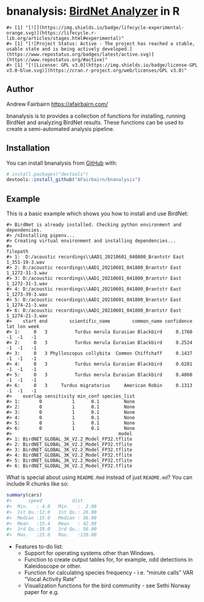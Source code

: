 
<!-- README.md is generated from README.Rmd. Please edit that file -->

# bnanalysis: [BirdNet Analyzer](https://github.com/kahst/BirdNET-Analyzer) in R

<!-- badges: start -->

    #> [1] "[![](https://img.shields.io/badge/lifecycle-experimental-orange.svg)](https://lifecycle.r-lib.org/articles/stages.html#experimental)"
    #> [1] "[![Project Status: Active - The project has reached a stable, usable state and is being actively developed.](https://www.repostatus.org/badges/latest/active.svg)](https://www.repostatus.org/#active)"
    #> [1] "[![License: GPL v3.0](https://img.shields.io/badge/license-GPL v3.0-blue.svg)](https://cran.r-project.org/web/licenses/GPL v3.0)"

<!-- badges: end -->

## Author

Andrew Fairbairn <https://afairbairn.com/>

bnanalysis is to provides a collection of functions for installing,
running BirdNet and analyzing BirdNet results. These functions can be
used to create a semi-automated analysis pipeline.

## Installation

You can install bnanalysis from [GitHub](https://github.com/) with:

``` r
# install.packages("devtools")
devtools::install_github("AFairbairn/bnanalysis")
```

## Example

This is a basic example which shows you how to install and use BirdNet:

    #> BirdNet is already installed. Checking python environment and dependencies.
    #> /nInstalling pipenv...
    #> Creating virtual environment and installing dependencies...
    #>                                                                      filepath
    #> 1:  D:/acoustic recordings\\AAD1_20210601_040800_Brantstr East 1_351-19-3.wav
    #> 2: D:/acoustic recordings\\AAD1_20210601_041800_Brantstr East 1_1272-31-3.wav
    #> 3: D:/acoustic recordings\\AAD1_20210601_041800_Brantstr East 1_1272-31-3.wav
    #> 4: D:/acoustic recordings\\AAD1_20210601_041800_Brantstr East 1_1273-39-3.wav
    #> 5: D:/acoustic recordings\\AAD1_20210601_041800_Brantstr East 1_1274-21-3.wav
    #> 6: D:/acoustic recordings\\AAD1_20210601_041800_Brantstr East 1_1274-21-3.wav
    #>    start end        scientific_name        common_name confidence lat lon week
    #> 1:     0   3          Turdus merula Eurasian Blackbird     0.1760  -1  -1   -1
    #> 2:     0   3          Turdus merula Eurasian Blackbird     0.2524  -1  -1   -1
    #> 3:     0   3 Phylloscopus collybita  Common Chiffchaff     0.1437  -1  -1   -1
    #> 4:     0   3          Turdus merula Eurasian Blackbird     0.6281  -1  -1   -1
    #> 5:     0   3          Turdus merula Eurasian Blackbird     0.4060  -1  -1   -1
    #> 6:     0   3     Turdus migratorius     American Robin     0.1313  -1  -1   -1
    #>    overlap sensitivity min_conf species_list
    #> 1:       0           1      0.1         None
    #> 2:       0           1      0.1         None
    #> 3:       0           1      0.1         None
    #> 4:       0           1      0.1         None
    #> 5:       0           1      0.1         None
    #> 6:       0           1      0.1         None
    #>                                       model
    #> 1: BirdNET_GLOBAL_3K_V2.2_Model_FP32.tflite
    #> 2: BirdNET_GLOBAL_3K_V2.2_Model_FP32.tflite
    #> 3: BirdNET_GLOBAL_3K_V2.2_Model_FP32.tflite
    #> 4: BirdNET_GLOBAL_3K_V2.2_Model_FP32.tflite
    #> 5: BirdNET_GLOBAL_3K_V2.2_Model_FP32.tflite
    #> 6: BirdNET_GLOBAL_3K_V2.2_Model_FP32.tflite

What is special about using `README.Rmd` instead of just `README.md`?
You can include R chunks like so:

``` r
summary(cars)
#>      speed           dist       
#>  Min.   : 4.0   Min.   :  2.00  
#>  1st Qu.:12.0   1st Qu.: 26.00  
#>  Median :15.0   Median : 36.00  
#>  Mean   :15.4   Mean   : 42.98  
#>  3rd Qu.:19.0   3rd Qu.: 56.00  
#>  Max.   :25.0   Max.   :120.00
```

- Features to-do list:
  - Support for operating systems other than Windows.
  - Function to create output tables for, for example, odd detections in
    Kaleidoscope or other.
  - Function for calculating species frequency - i.e. “minute calls” VAR
    “Vocal Activity Rate”
  - Visualization functions for the bird community - see Sethi Norway
    paper for e.g.
